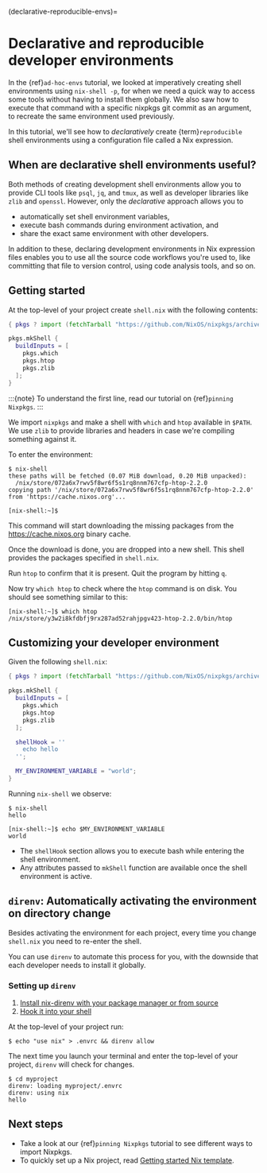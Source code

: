 (declarative-reproducible-envs)=

# Declarative and reproducible developer environments

In the {ref}`ad-hoc-envs` tutorial, we looked at imperatively creating shell environments using `nix-shell -p`, for when we need a quick way to access some tools without having to install them globally. We also saw how to execute that command with a specific nixpkgs git commit as an argument, to recreate the same environment used previously.

In this tutorial, we'll see how to *declaratively* create {term}`reproducible` shell environments using a configuration file called a Nix expression.

## When are declarative shell environments useful?

Both methods of creating development shell environments allow you to provide CLI tools like `psql`, `jq`, and `tmux`, as well as developer libraries like `zlib` and `openssl`. However, only the *declarative* approach allows you to

- automatically set shell environment variables,
- execute bash commands during environment activation, and
- share the exact same environment with other developers.

In addition to these, declaring development environments in Nix expression files enables you to use all the source code workflows you're used to, like committing that file to version control, using code analysis tools, and so on.

## Getting started

At the top-level of your project create `shell.nix` with the following contents:

```nix
{ pkgs ? import (fetchTarball "https://github.com/NixOS/nixpkgs/archive/06278c77b5d162e62df170fec307e83f1812d94b.tar.gz") {} }:

pkgs.mkShell {
  buildInputs = [
    pkgs.which
    pkgs.htop
    pkgs.zlib
  ];
}
```

:::{note}
To understand the first line, read our tutorial on {ref}`pinning Nixpkgs`<ref-pinning-nixpkgs>.
:::

We import `nixpkgs` and make a shell with `which` and `htop` available in `$PATH`. We use `zlib` to provide libraries and headers in case we're compiling something against it.

To enter the environment:

```shell-session
$ nix-shell
these paths will be fetched (0.07 MiB download, 0.20 MiB unpacked):
  /nix/store/072a6x7rwv5f8wr6f5s1rq8nnm767cfp-htop-2.2.0
copying path '/nix/store/072a6x7rwv5f8wr6f5s1rq8nnm767cfp-htop-2.2.0' from 'https://cache.nixos.org'...

[nix-shell:~]$
```

This command will start downloading the missing packages from the <https://cache.nixos.org> binary cache.

Once the download is done, you are dropped into a new shell. This shell provides the packages specified in `shell.nix`.

Run `htop` to confirm that it is present. Quit the program by hitting `q`.

Now try `which htop` to check where the `htop` command is on disk. You should see something similar to this:

```shell-session
[nix-shell:~]$ which htop
/nix/store/y3w2i8kfdbfj9rx287ad52rahjpgv423-htop-2.2.0/bin/htop
```

## Customizing your developer environment

Given the following `shell.nix`:

```nix
{ pkgs ? import (fetchTarball "https://github.com/NixOS/nixpkgs/archive/06278c77b5d162e62df170fec307e83f1812d94b.tar.gz") {} }:

pkgs.mkShell {
  buildInputs = [
    pkgs.which
    pkgs.htop
    pkgs.zlib
  ];

  shellHook = ''
    echo hello
  '';

  MY_ENVIRONMENT_VARIABLE = "world";
}
```

Running `nix-shell` we observe:

```shell-session
$ nix-shell
hello

[nix-shell:~]$ echo $MY_ENVIRONMENT_VARIABLE
world
```

- The `shellHook` section allows you to execute bash while entering the shell environment.
- Any attributes passed to `mkShell` function are available once the shell environment is active.

## `direnv`: Automatically activating the environment on directory change

Besides activating the environment for each project, every time you change `shell.nix` you need to re-enter the shell.

You can use `direnv` to automate this process for you, with the downside that each developer needs to install it globally.

### Setting up `direnv`

1. [Install nix-direnv with your package manager or from source](https://github.com/nix-community/nix-direnv)
2. [Hook it into your shell](https://direnv.net/docs/hook.html)

At the top-level of your project run:

```shell-session
$ echo "use nix" > .envrc && direnv allow
```

The next time you launch your terminal and enter the top-level of your project, `direnv` will check for changes.

```shell-session
$ cd myproject
direnv: loading myproject/.envrc
direnv: using nix
hello
```

## Next steps

- Take a look at our {ref}`pinning Nixpkgs` tutorial to see different ways to import Nixpkgs.
- To quickly set up a Nix project, read [Getting started Nix template](https://github.com/nix-dot-dev/getting-started-nix-template).
